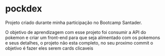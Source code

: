 # pockdex

Projeto criado durante minha participação no Bootcamp Santader.

O objetivo de aprendizagem com esse projeto foi consumir a API do pokemon e criar um front-end para que seja alimentado com os pokemons e seus detalhes, o projeto não esta completo, no seu proximo commit o objetivo é fazer eles serem cards clicaveis
